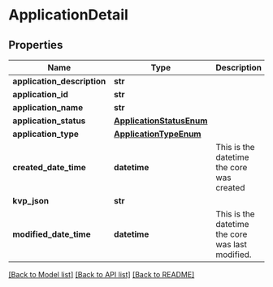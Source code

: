 # ApplicationDetail

## Properties
Name | Type | Description | Notes
------------ | ------------- | ------------- | -------------
**application_description** | **str** |  | [optional] 
**application_id** | **str** |  | [optional] 
**application_name** | **str** |  | [optional] 
**application_status** | [**ApplicationStatusEnum**](ApplicationStatusEnum.md) |  | [optional] 
**application_type** | [**ApplicationTypeEnum**](ApplicationTypeEnum.md) |  | [optional] 
**created_date_time** | **datetime** | This is the datetime the core was created | [optional] 
**kvp_json** | **str** |  | [optional] 
**modified_date_time** | **datetime** | This is the datetime the core was last modified. | [optional] 

[[Back to Model list]](../README.md#documentation-for-models) [[Back to API list]](../README.md#documentation-for-api-endpoints) [[Back to README]](../README.md)


